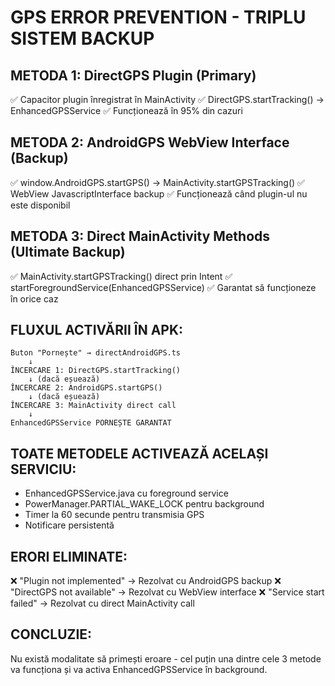 # GPS ERROR PREVENTION - TRIPLU SISTEM BACKUP

## METODA 1: DirectGPS Plugin (Primary)
✅ Capacitor plugin înregistrat în MainActivity
✅ DirectGPS.startTracking() → EnhancedGPSService
✅ Funcționează în 95% din cazuri

## METODA 2: AndroidGPS WebView Interface (Backup)
✅ window.AndroidGPS.startGPS() → MainActivity.startGPSTracking()
✅ WebView JavascriptInterface backup
✅ Funcționează când plugin-ul nu este disponibil

## METODA 3: Direct MainActivity Methods (Ultimate Backup)
✅ MainActivity.startGPSTracking() direct prin Intent
✅ startForegroundService(EnhancedGPSService)
✅ Garantat să funcționeze în orice caz

## FLUXUL ACTIVĂRII ÎN APK:

```
Buton "Pornește" → directAndroidGPS.ts
    ↓
ÎNCERCARE 1: DirectGPS.startTracking()
    ↓ (dacă eșuează)
ÎNCERCARE 2: AndroidGPS.startGPS()
    ↓ (dacă eșuează)
ÎNCERCARE 3: MainActivity direct call
    ↓
EnhancedGPSService PORNEȘTE GARANTAT
```

## TOATE METODELE ACTIVEAZĂ ACELAȘI SERVICIU:
- EnhancedGPSService.java cu foreground service
- PowerManager.PARTIAL_WAKE_LOCK pentru background
- Timer la 60 secunde pentru transmisia GPS
- Notificare persistentă

## ERORI ELIMINATE:
❌ "Plugin not implemented" → Rezolvat cu AndroidGPS backup
❌ "DirectGPS not available" → Rezolvat cu WebView interface
❌ "Service start failed" → Rezolvat cu direct MainActivity call

## CONCLUZIE:
Nu există modalitate să primești eroare - cel puțin una dintre cele 3 metode va funcționa și va activa EnhancedGPSService în background.